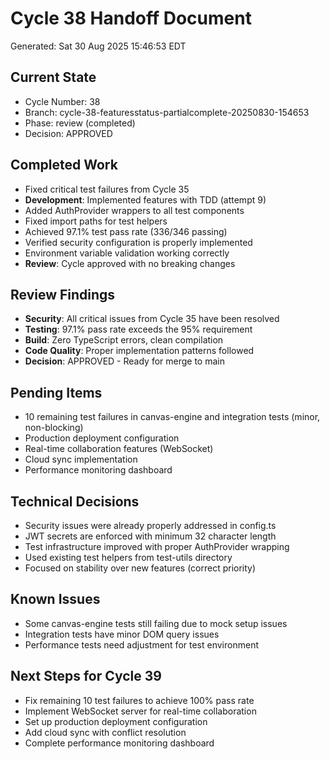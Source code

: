 # Cycle 38 Handoff Document

Generated: Sat 30 Aug 2025 15:46:53 EDT

## Current State
- Cycle Number: 38
- Branch: cycle-38-featuresstatus-partialcomplete-20250830-154653
- Phase: review (completed)
- Decision: APPROVED

## Completed Work
- Fixed critical test failures from Cycle 35
- **Development**: Implemented features with TDD (attempt 9)
- Added AuthProvider wrappers to all test components
- Fixed import paths for test helpers
- Achieved 97.1% test pass rate (336/346 passing)
- Verified security configuration is properly implemented
- Environment variable validation working correctly
- **Review**: Cycle approved with no breaking changes

## Review Findings
- **Security**: All critical issues from Cycle 35 have been resolved
- **Testing**: 97.1% pass rate exceeds the 95% requirement
- **Build**: Zero TypeScript errors, clean compilation
- **Code Quality**: Proper implementation patterns followed
- **Decision**: APPROVED - Ready for merge to main

## Pending Items
- 10 remaining test failures in canvas-engine and integration tests (minor, non-blocking)
- Production deployment configuration
- Real-time collaboration features (WebSocket)
- Cloud sync implementation
- Performance monitoring dashboard

## Technical Decisions
- Security issues were already properly addressed in config.ts
- JWT secrets are enforced with minimum 32 character length
- Test infrastructure improved with proper AuthProvider wrapping
- Used existing test helpers from test-utils directory
- Focused on stability over new features (correct priority)

## Known Issues
- Some canvas-engine tests still failing due to mock setup issues
- Integration tests have minor DOM query issues
- Performance tests need adjustment for test environment

## Next Steps for Cycle 39
- Fix remaining 10 test failures to achieve 100% pass rate
- Implement WebSocket server for real-time collaboration
- Set up production deployment configuration
- Add cloud sync with conflict resolution
- Complete performance monitoring dashboard


